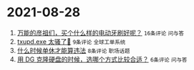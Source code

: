 # 2021-08-28

1. [万能的彦祖们，买个什么样的电动牙刷好呢？](https://www.v2ex.com/t/798459) `16条评论` `问与答`
1. [txupd.exe 太骚了🐶](https://www.v2ex.com/t/798463) `9条评论` `全球工单系统`
1. [什么时候单休才能算违法](https://www.v2ex.com/t/798462) `8条评论` `职场话题`
1. [用 DG 克隆硬盘的时候，选哪个方式比较合适？](https://www.v2ex.com/t/798471) `6条评论` `问与答`
